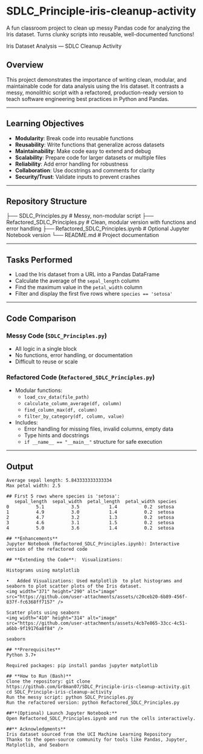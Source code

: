 # SDLC_Principle-iris-cleanup-activity
A fun classroom project to clean up messy Pandas code for analyzing the Iris dataset. Turns clunky scripts into reusable, well-documented functions!

Iris Dataset Analysis — SDLC Cleanup Activity

##  Overview

This project demonstrates the importance of writing clean, modular, and maintainable code for data analysis using the Iris dataset. It contrasts a messy, monolithic script with a refactored, production-ready version to teach software engineering best practices in Python and Pandas.

---

## Learning Objectives

- **Modularity**: Break code into reusable functions  
- **Reusability**: Write functions that generalize across datasets  
- **Maintainability**: Make code easy to extend and debug  
- **Scalability**: Prepare code for larger datasets or multiple files  
- **Reliability**: Add error handling for robustness  
- **Collaboration**: Use docstrings and comments for clarity  
- **Security/Trust**: Validate inputs to prevent crashes

---

## Repository Structure
├── SDLC_Principles.py # Messy, non-modular script
├── Refactored_SDLC_Principles.py # Clean, modular version with functions and error handling
├── Refactored_SDLC_Principles.ipynb # Optional Jupyter Notebook version
└── README.md # Project documentation


---

## Tasks Performed

- Load the Iris dataset from a URL into a Pandas DataFrame  
- Calculate the average of the `sepal_length` column  
- Find the maximum value in the `petal_width` column  
- Filter and display the first five rows where `species == 'setosa'`

---

## Code Comparison

### Messy Code (`SDLC_Principles.py`)
- All logic in a single block  
- No functions, error handling, or documentation  
- Difficult to reuse or scale

###  Refactored Code (`Refactored_SDLC_Principles.py`)
- Modular functions:
  - `load_csv_data(file_path)`
  - `calculate_column_average(df, column)`
  - `find_column_max(df, column)`
  - `filter_by_category(df, column, value)`
- Includes:
  - Error handling for missing files, invalid columns, empty data
  - Type hints and docstrings
  - `if __name__ == "__main__"` structure for safe execution

---

##  Output

```
Average sepal length: 5.843333333333334
Max petal width: 2.5

## First 5 rows where species is 'setosa':
   sepal_length  sepal_width  petal_length  petal_width species
0          5.1          3.5           1.4          0.2  setosa
1          4.9          3.0           1.4          0.2  setosa
2          4.7          3.2           1.3          0.2  setosa
3          4.6          3.1           1.5          0.2  setosa
4          5.0          3.6           1.4          0.2  setosa

## **Enhancements**
Jupyter Notebook (Refactored_SDLC_Principles.ipynb): Interactive version of the refactored code

## **Extending the Code**:  Visualizations:

Histograms using matplotlib

•	Added Visualizations: Used matplotlib  to plot histograms and seaborn to plot scatter plots of the Iris dataset.
<img width="371" height="290" alt="image" src="https://github.com/user-attachments/assets/c20ceb20-6b89-456f-837f-fc6368ff7157" />

Scatter plots using seaborn
<img width="410" height="314" alt="image" src="https://github.com/user-attachments/assets/4cb7e865-33cc-4c51-a6bb-9f19176a8f84" />

seaborn

## **Prerequisites**
Python 3.7+

Required packages: pip install pandas jupyter matplotlib

## **How to Run (Bash)**
Clone the repository: git clone https://github.com/Gr8man07/SDLC_Principle-iris-cleanup-activity.git
cd SDLC_Principle-iris-cleanup-activity
Run the messy script: python SDLC_Principles.py
Run the refactored version: python Refactored_SDLC_Principles.py

##**(Optional) Launch Jupyter Notebook:**
Open Refactored_SDLC_Principles.ipynb and run the cells interactively.

##** Acknowledgments**
Iris dataset sourced from the UCI Machine Learning Repository
Thanks to the open-source community for tools like Pandas, Jupyter, Matplotlib, and Seaborn







